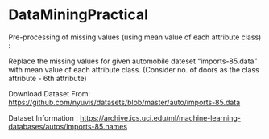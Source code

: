 # DataMiningPractical

Pre-processing of missing values (using mean value of each attribute class) :

Replace the missing values for given automobile dateset “imports-85.data” with mean value of each attribute class. (Consider no. of doors as the class attribute - 6th attribute)

Download Dataset From:
https://github.com/nyuvis/datasets/blob/master/auto/imports-85.data

Dataset Information :
https://archive.ics.uci.edu/ml/machine-learning-databases/autos/imports-85.names
